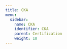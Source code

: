 ```yaml
---
title: CKA
menu:
  sidebar:
    name: CKA
    identifier: CKA
    parent: Certification
    weight: 10
---
```

